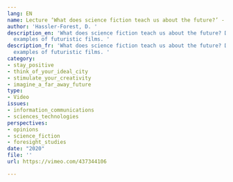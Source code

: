 ```yaml
---
lang: EN
name: Lecture ‘What does science fiction teach us about the future?’ - by Dan Hassler-Forest
author: 'Hassler-Forest, D. '
description_en: 'What does science fiction teach us about the future? Discusses many
  examples of futuristic films. '
description_fr: 'What does science fiction teach us about the future? Discusses many
  examples of futuristic films. '
category:
- stay_positive
- think_of_your_ideal_city
- stimulate_your_creativity
- imagine_a_far_away_future
type:
- Video
issues:
- information_communications
- sciences_technologies
perspectives:
- opinions
- science_fiction
- foresight_studies
date: "2020"
file: ''
url: https://vimeo.com/437344106

---
```

